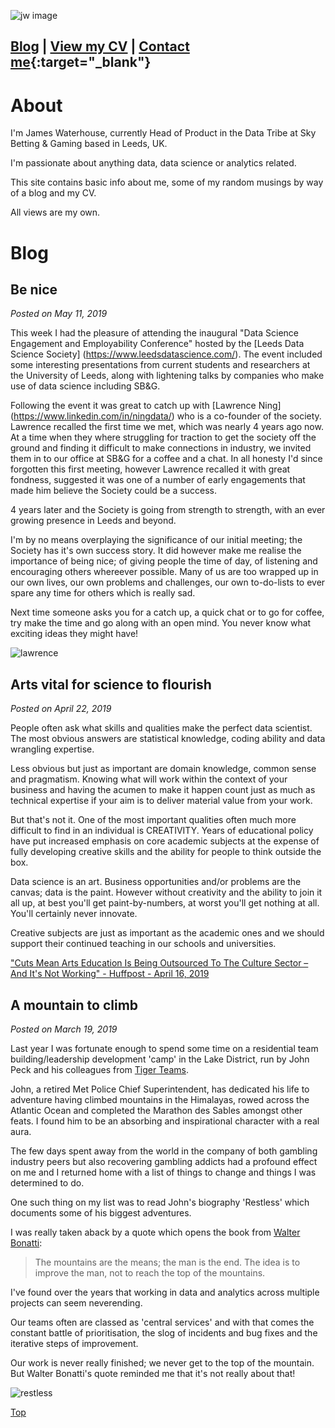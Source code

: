 ![jw image](/images/jw.png)

## [**Blog**](#blog) | [**View my CV**](/cv/james-waterhouse-cv.md) | [**Contact me**](https://goo.gl/forms/29H2pMdQbx4YFI613){:target="_blank"}



# About
I'm James Waterhouse, currently Head of Product in the Data Tribe at Sky Betting & Gaming based in Leeds, UK.

I'm passionate about anything data, data science or analytics related.

This site contains basic info about me, some of my random musings by way of a blog and my CV.

All views are my own.

# Blog
## Be nice
_Posted on May 11, 2019_

This week I had the pleasure of attending the inaugural "Data Science Engagement and Employability Conference" hosted by the [Leeds Data Science Society] (https://www.leedsdatascience.com/).  The event included some interesting presentations from current students and researchers at the University of Leeds, along with lightening talks by companies who make use of data science including SB&G.

Following the event it was great to catch up with [Lawrence Ning] (https://www.linkedin.com/in/ningdata/) who is a co-founder of the society.  Lawrence recalled the first time we met, which was nearly 4 years ago now.  At a time when they where struggling for traction to get the society off the ground and finding it difficult to make connections in industry, we invited them in to our office at SB&G for a coffee and a chat.  In all honesty I'd since forgotten this first meeting, however Lawrence recalled it with great fondness, suggested it was one of a number of early engagements that made him believe the Society could be a success.

4 years later and the Society is going from strength to strength, with an ever growing presence in Leeds and beyond.

I'm by no means overplaying the significance of our initial meeting; the Society has it's own success story.  It did however make me realise the importance of being nice; of giving people the time of day, of listening and encouraging others whereever possible.  Many of us are too wrapped up in our own lives, our own problems and challenges, our own to-do-lists to ever spare any time for others which is really sad.

Next time someone asks you for a catch up, a quick chat or to go for coffee, try make the time and go along with an open mind.  You never know what exciting ideas they might have!

![lawrence](/images/lawrence.jpg)

## Arts vital for science to flourish
_Posted on April 22, 2019_

People often ask what skills and qualities make the perfect data scientist.  The most obvious answers are statistical knowledge, coding ability and data wrangling expertise.  

Less obvious but just as important are domain knowledge, common sense and pragmatism.  Knowing what will work within the context of your business and having the acumen to make it happen count just as much as technical expertise if your aim is to deliver material value from your work.

But that's not it.  One of the most important qualities often much more difficult to find in an individual is CREATIVITY.  Years of educational policy have put increased emphasis on core academic subjects at the expense of fully developing creative skills and the ability for people to think outside the box.

Data science is an art.  Business opportunities and/or problems are the canvas; data is the paint.  However without creativity and the ability to join it all up, at best you'll get paint-by-numbers, at worst you'll get nothing at all.  You'll certainly never innovate.

Creative subjects are just as important as the academic ones and we should support their continued teaching in our schools and universities.

["Cuts Mean Arts Education Is Being Outsourced To The Culture Sector – And It's Not Working" - Huffpost - April 16, 2019](https://www.huffingtonpost.co.uk/entry/the-government-is-outsourcing-education-arts-education_uk_5ca0eaaae4b0e4e4834dacb1)

## A mountain to climb
_Posted on March 19, 2019_

Last year I was fortunate enough to spend some time on a residential team building/leadership development 'camp' in the Lake District, run by John Peck and his colleagues from [Tiger Teams](http://www.tigerteams.co.uk/).

John, a retired Met Police Chief Superintendent, has dedicated his life to adventure having climbed mountains in the Himalayas, rowed across the Atlantic Ocean and completed the Marathon des Sables amongst other feats.  I found him to be an absorbing and inspirational character with a real aura.

The few days spent away from the world in the company of both gambling industry peers but also recovering gambling addicts had a profound effect on me and I returned home with a list of things to change and things I was determined to do.

One such thing on my list was to read John's biography 'Restless' which documents some of his biggest adventures.

I was really taken aback by a quote which opens the book from [Walter Bonatti](https://en.wikipedia.org/wiki/Walter_Bonatti):

> The mountains are the means; the man is the end.  The idea is to improve the man, not to reach the top of the mountains.

I've found over the years that working in data and analytics across multiple projects can seem neverending.  

Our teams often are classed as 'central services' and with that comes the constant battle of prioritisation, the slog of incidents and bug fixes and the iterative steps of improvement.

Our work is never really finished; we never get to the top of the mountain.  But Walter Bonatti's quote reminded me that it's not really about that!

![restless](/images/restless.jpg)

[Top](#about)
